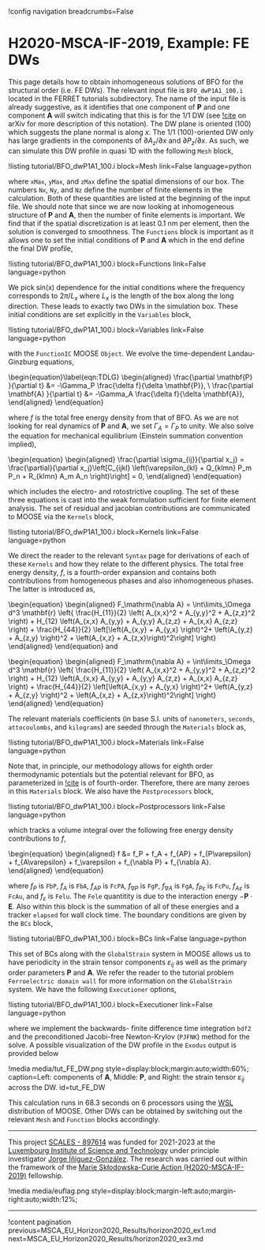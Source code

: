 !config navigation breadcrumbs=False

# H2020-MSCA-IF-2019, Example: FE DWs

This page details how to obtain inhomogeneous solutions of BFO for the structural order (i.e. FE DWs). The relevant input file is `BFO_dwP1A1_100.i` located in the FERRET tutorials subdirectory. The name of the input file is already suggestive, as it identifies that one component of $\mathbf{P}$ and one component $\mathbf{A}$ will switch indicating that this is for the 1/1 DW (see [!cite](Mangeri2023) on arXiv for more description of this notation). The DW plane is oriented $(100)$ which suggests the plane normal is along $x$. The 1/1 $(100)$-oriented DW only has large gradients in the components of $\partial A_z / \partial x$ and $\partial P_z / \partial x$. As such, we can simulate this DW profile in quasi 1D with the following `Mesh` block,

!listing tutorial/BFO_dwP1A1_100.i
         block=Mesh
         link=False
         language=python

where `xMax`, `yMax`, and `zMax` define the spatial dimensions of our box. The numbers `Nx`, `Ny`, and `Nz` define the number of finite elements in the calculation. Both of these quantities are listed at the beginning of the input file. We should note that since we are now looking at inhomogeneous structure of $\mathbf{P}$ and $\mathbf{A}$, then the number of finite elements is important. We find that if the spatial discretization is at least $0.1$ nm per element, then the solution is converged to smoothness. The `Functions` block is important as it allows one to set the initial conditions of $\mathbf{P}$ and $\mathbf{A}$ which in the end define the final DW profile,

!listing tutorial/BFO_dwP1A1_100.i
         block=Functions
         link=False
         language=python

 We pick sin(x) dependence for the initial conditions where the frequency corresponds to $2\pi/L_x$ where $L_x$ is the length of the box along the long direction. These leads to exactly two DWs in the simulation box. These initial conditions are set explicitly in the `Variables` block,

 !listing tutorial/BFO_dwP1A1_100.i
          block=Variables
          link=False
          language=python

with the `FunctionIC` MOOSE `Object`. We evolve the time-dependent Landau-Ginzburg equations,

\begin{equation}\label{eqn:TDLG}
  \begin{aligned}
    \frac{\partial \mathbf{P} }{\partial t} &= -\Gamma_P \frac{\delta f}{\delta \mathbf{P}}, \\
    \frac{\partial \mathbf{A} }{\partial t} &= -\Gamma_A \frac{\delta f}{\delta \mathbf{A}},
  \end{aligned}
\end{equation}

where $f$ is the total free energy density from that of BFO. As we are not looking for real dynamics of $\mathbf{P}$ and $\mathbf{A}$, we set $\Gamma_A = \Gamma_P$ to unity. We also solve the equation for mechanical equilibrium (Einstein summation convention implied),

\begin{equation}
  \begin{aligned}
    \frac{\partial \sigma_{ij}}{\partial x_j} = \frac{\partial}{\partial x_j}\left[C_{ijkl} \left(\varepsilon_{kl} + Q_{klmn} P_m P_n + R_{klmn} A_m A_n \right)\right] = 0,
  \end{aligned}
\end{equation}

which includes the electro- and rotostrictive coupling. The set of these three equations is cast into the weak formulation sufficient for finite element analysis. The set of residual and jacobian contributions are communicated to MOOSE via the `Kernels` block,

!listing tutorial/BFO_dwP1A1_100.i
         block=Kernels
         link=False
         language=python

We direct the reader to the relevant `Syntax` page for derivations of each of these `Kernels` and how they relate to the different physics. The total free energy density, $f$, is a fourth-order expansion and contains both contributions from homogeneous phases and also inhomogeneous phases. The latter is introduced as,

\begin{equation}
  \begin{aligned}
  F_\mathrm{\nabla A} = \int\limits_\Omega d^3 \mathbf{r} \left\{ \frac{H_{11}}{2}   \left( A_{x,x}^2 + A_{y,y}^2 + A_{z,z}^2 \right) +  H_{12}  \left(A_{x,x} A_{y,y} + A_{y,y} A_{z,z} + A_{x,x} A_{z,z} \right) + \frac{H_{44}}{2} \left[\left(A_{x,y} + A_{y,x} \right)^2+ \left(A_{y,z} + A_{z,y} \right)^2 + \left(A_{x,z} + A_{z,x}\right)^2\right] \right\}
  \end{aligned}
\end{equation}
and

\begin{equation}
  \begin{aligned}
  F_\mathrm{\nabla A} = \int\limits_\Omega d^3 \mathbf{r} \left\{ \frac{H_{11}}{2}   \left( A_{x,x}^2 + A_{y,y}^2 + A_{z,z}^2 \right) +  H_{12}  \left(A_{x,x} A_{y,y} + A_{y,y} A_{z,z} + A_{x,x} A_{z,z} \right) + \frac{H_{44}}{2} \left[\left(A_{x,y} + A_{y,x} \right)^2+ \left(A_{y,z} + A_{z,y} \right)^2 + \left(A_{x,z} + A_{z,x}\right)^2\right] \right\}
  \end{aligned}
\end{equation}

The relevant materials coefficients (in base S.I. units of `nanometers`, `seconds`, `attocoulombs`, and `kilograms`) are seeded through the `Materials` block as,

!listing tutorial/BFO_dwP1A1_100.i
         block=Materials
         link=False
         language=python

Note that, in principle, our methodology allows for eighth order thermodynamic potentials but the potential relevant for BFO, as parameterized in [!cite](Fedorova2022) is of fourth-order. Therefore, there are many zeroes in this `Materials` block. We also have the `Postprocessors` block,

!listing tutorial/BFO_dwP1A1_100.i
         block=Postprocessors
         link=False
         language=python

which tracks a volume integral over the following free energy density contributions to $f$,

\begin{equation}
  \begin{aligned}
  f &= f_P + f_A + f_{AP} + f_{P\varepsilon} + f_{A\varepsilon} + f_\varepsilon + f_{\nabla P} + f_{\nabla A}.
  \end{aligned}
\end{equation}

where $f_P$ is `FbP`, $f_A$ is `FbA`, $f_{AP}$ is `FcPA`, $f_{\nabla P}$ is `FgP`, $f_{\nabla A}$ is `FgA`, $f_{P\varepsilon}$ is `FcPu`, $f_{A\varepsilon}$ is `FcAu`, and $f_\varepsilon$ is `Felu`. The `Fele` quantitity is due to the interaction energy $-\mathbf{P}\cdot\mathbf{E}$. Also within this block is the summation of all of these energies and a tracker `elapsed` for wall clock time. The boundary conditions are given by the `BCs` block,

!listing tutorial/BFO_dwP1A1_100.i
         block=BCs
         link=False
         language=python

This set of BCs along with the `GlobalStrain` system in MOOSE allows us to have periodicity in the strain tensor components $\varepsilon_{ij}$ as well as the primary order parameters $\mathbf{P}$ and $\mathbf{A}$. We refer the reader to the tutorial problem `Ferroelectric domain wall` for more information on the `GlobalStrain` system. We have the following `Executioner` options,

!listing tutorial/BFO_dwP1A1_100.i
         block=Executioner
         link=False
         language=python

where we implement the backwards- finite difference time integration `bdf2` and the preconditioned Jacobi-free Newton-Krylov (`PJFNK`) method for the solve. A possible visualization of the DW profile in the `Exodus` output is provided below

!media media/tut_FE_DW.png style=display:block;margin:auto;width:60%; caption=Left: components of $\mathbf{A}$, Middle: $\mathbf{P}$, and Right: the strain tensor $\varepsilon_{ij}$ across the DW. id=tut_FE_DW

This calculation runs in 68.3 seconds on 6 processors using the [WSL](https://learn.microsoft.com/en-us/windows/wsl/install) distribution of MOOSE. Other DWs can be obtained by switching out the relevant `Mesh` and `Function` blocks accordingly.

-------------------------------------------------------------------------------------------------------------------------------------------------------------------------------------------------------

This project [SCALES - 897614](https://cordis.europa.eu/project/id/897614) was funded for 2021-2023 at the [Luxembourg Institute of Science and Technology](https://www.list.lu/) under principle investigator [Jorge Íñiguez-González](https://sites.google.com/site/jorgeiniguezresearch/). The research was carried out within the framework of the [Marie Skłodowska-Curie Action (H2020-MSCA-IF-2019)](https://ec.europa.eu/info/funding-tenders/opportunities/portal/screen/opportunities/topic-details/msca-if-2020) fellowship.

!media media/euflag.png style=display:block;margin-left:auto;margin-right:auto;width:12%;

-------------------------------------------------------------------------------------------------------------------------------------------------------------------------------------------------------

!content pagination previous=MSCA_EU_Horizon2020_Results/horizon2020_ex1.md next=MSCA_EU_Horizon2020_Results/horizon2020_ex3.md
